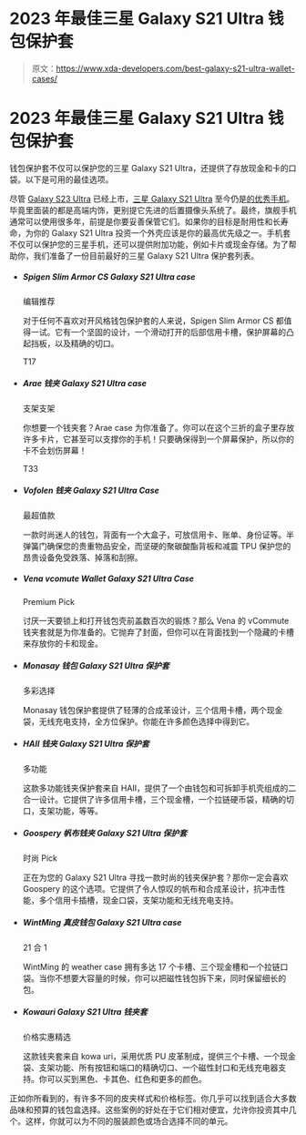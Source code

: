 # 2023 年最佳三星 Galaxy S21 Ultra 钱包保护套

> 原文：<https://www.xda-developers.com/best-galaxy-s21-ultra-wallet-cases/>

# 2023 年最佳三星 Galaxy S21 Ultra 钱包保护套

钱包保护套不仅可以保护您的三星 Galaxy S21 Ultra，还提供了存放现金和卡的口袋。以下是可用的最佳选项。

尽管 [Galaxy S23 Ultra](https://www.xda-developers.com/hands-on-samsung-galaxy-s23-ultra/) 已经上市，[三星 Galaxy S21 Ultra](https://www.xda-developers.com/galaxy-s21-ultra-display-review/) 至今仍是[的优秀手机](https://www.xda-developers.com/best-phones)。毕竟里面装的都是高端内饰，更别提它先进的后置摄像头系统了。最终，旗舰手机通常可以使用很多年，前提是你要妥善保管它们。如果你的目标是耐用性和长寿命，为你的 Galaxy S21 Ultra 投资一个外壳应该是你的最高优先级之一。手机套不仅可以保护您的三星手机，还可以提供附加功能，例如卡片或现金存储。为了帮助你，我们准备了一份目前最好的三星 Galaxy S21 Ultra 保护套列表。

*   ##### Spigen Slim Armor CS Galaxy S21 Ultra case

    编辑推荐

    对于任何不喜欢对开风格钱包保护套的人来说，Spigen Slim Armor CS 都值得一试。它有一个坚固的设计，一个滑动打开的后部信用卡槽，保护屏幕的凸起挡板，以及精确的切口。

    T17
*   ##### Arae 钱夹 Galaxy S21 Ultra case

    支架支架

    你想要一个钱夹套？Arae case 为你准备了。你可以在这个三折的盒子里存放许多卡片，它甚至可以支撑你的手机！只要确保得到一个屏幕保护，所以你的卡不会划伤屏幕！

    T33
*   ##### Vofolen 钱夹 Galaxy S21 Ultra Case

    最超值款

    一款时尚迷人的钱包，背面有一个大盒子，可放信用卡、账单、身份证等。半弹簧门确保您的贵重物品安全，而坚硬的聚碳酸酯背板和减震 TPU 保护您的昂贵设备免受跌落、掉落和刮擦。

*   ##### Vena vcomute Wallet Galaxy S21 Ultra Case

    Premium Pick

    讨厌一天要锁上和打开钱包壳前盖数百次的锻炼？那么 Vena 的 vCommute 钱夹套就是为你准备的。它抛弃了封面，但你可以在背面找到一个隐藏的卡槽来存放你的卡和现金。

*   ##### Monasay 钱包 Galaxy S21 Ultra 保护套

    多彩选择

    Monasay 钱包保护套提供了轻薄的合成革设计，三个信用卡槽，两个现金袋，无线充电支持，全方位保护。你能在许多颜色选择中得到它。

*   ##### HAII 钱夹 Galaxy S21 Ultra 保护套

    多功能

    这款多功能钱夹保护套来自 HAII，提供了一个由钱包和可拆卸手机壳组成的二合一设计。它提供了许多信用卡槽，三个现金槽，一个拉链硬币袋，精确的切口，支架功能，等等。

*   ##### Goospery 帆布钱夹 Galaxy S21 Ultra 保护套

    时尚 Pick

    正在为您的 Galaxy S21 Ultra 寻找一款时尚的钱夹保护套？那你一定会喜欢 Goospery 的这个选项。它提供了令人惊叹的帆布和合成革设计，抗冲击性能，多个信用卡插槽，现金口袋，支架功能和无线充电支持。

*   ##### WintMing 真皮钱包 Galaxy S21 Ultra case

    21 合 1

    WintMing 的 weather case 拥有多达 17 个卡槽、三个现金槽和一个拉链口袋。当你不想要大容量的时候，你可以把磁性钱包拆下来，同时保留细长的包。

*   ##### Kowauri Galaxy S21 Ultra 钱夹套

    价格实惠精选

    这款钱夹套来自 kowa uri，采用优质 PU 皮革制成，提供三个卡槽、一个现金袋、支架功能、所有按钮和端口的精确切口、一个磁性封口和无线充电器支持。你可以买到黑色、卡其色、红色和更多的颜色。

正如你所看到的，有许多不同的皮夹样式和价格标签。你几乎可以找到适合大多数品味和预算的钱包盒选择。这些案例的好处在于它们相对便宜，允许你投资其中几个。这样，你就可以为不同的服装颜色或场合选择不同的单元。